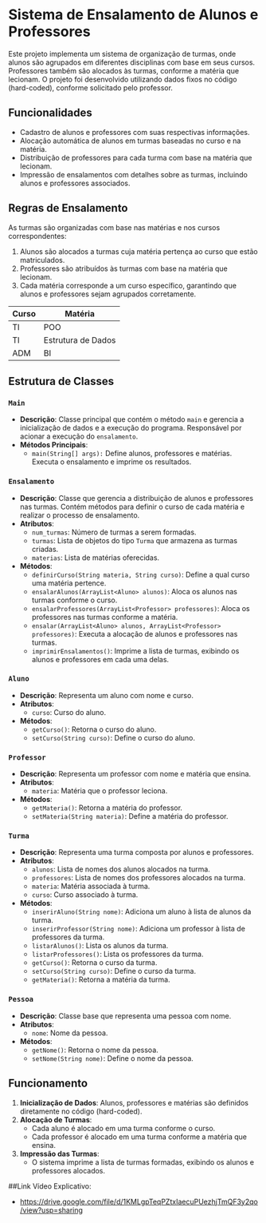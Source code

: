 # Sistema de Ensalamento de Alunos e Professores

Este projeto implementa um sistema de organização de turmas, onde alunos são agrupados em diferentes disciplinas com base em seus cursos. Professores também são alocados às turmas, conforme a matéria que lecionam.
O projeto foi desenvolvido utilizando dados fixos no código (hard-coded), conforme solicitado pelo professor.

## Funcionalidades

- Cadastro de alunos e professores com suas respectivas informações.
- Alocação automática de alunos em turmas baseadas no curso e na matéria.
- Distribuição de professores para cada turma com base na matéria que lecionam.
- Impressão de ensalamentos com detalhes sobre as turmas, incluindo alunos e professores associados.

## Regras de Ensalamento

As turmas são organizadas com base nas matérias e nos cursos correspondentes:
1. Alunos são alocados a turmas cuja matéria pertença ao curso que estão matriculados.
2. Professores são atribuídos às turmas com base na matéria que lecionam.
3. Cada matéria corresponde a um curso específico, garantindo que alunos e professores sejam agrupados corretamente.

| Curso             | Matéria           |
|-------------------|-------------------|
|TI                 |POO                |
|TI                 |Estrutura de Dados |
|ADM                |BI                 |

## Estrutura de Classes

### `Main`
- **Descrição**: Classe principal que contém o método `main` e gerencia a inicialização de dados e a execução do programa. Responsável por acionar a execução do `ensalamento`.
- **Métodos Principais**:
  - `main(String[] args):` Define alunos, professores e matérias. Executa o ensalamento e imprime os resultados.

### `Ensalamento`
- **Descrição**: Classe que gerencia a distribuição de alunos e professores nas turmas. Contém métodos para definir o curso de cada matéria e realizar o processo de ensalamento.
- **Atributos**:
  - `num_turmas`: Número de turmas a serem formadas.
  - `turmas`: Lista de objetos do tipo `Turma` que armazena as turmas criadas.
  - `materias`: Lista de matérias oferecidas.
- **Métodos**:
  - `definirCurso(String materia, String curso)`: Define a qual curso uma matéria pertence.
  - `ensalarAlunos(ArrayList<Aluno> alunos)`: Aloca os alunos nas turmas conforme o curso.
  - `ensalarProfessores(ArrayList<Professor> professores)`: Aloca os professores nas turmas conforme a matéria.
  - `ensalar(ArrayList<Aluno> alunos, ArrayList<Professor> professores)`: Executa a alocação de alunos e professores nas turmas.
  - `imprimirEnsalamentos()`: Imprime a lista de turmas, exibindo os alunos e professores em cada uma delas.

### `Aluno`
- **Descrição**: Representa um aluno com nome e curso.
- **Atributos**:
  - `curso`: Curso do aluno.
- **Métodos**:
  - `getCurso()`: Retorna o curso do aluno.
  - `setCurso(String curso)`: Define o curso do aluno.

### `Professor`
- **Descrição**: Representa um professor com nome e matéria que ensina.
- **Atributos**:
  - `materia`: Matéria que o professor leciona.
- **Métodos**:
  - `getMateria()`: Retorna a matéria do professor.
  - `setMateria(String materia)`: Define a matéria do professor.

### `Turma`
- **Descrição**: Representa uma turma composta por alunos e professores.
- **Atributos**:
  - `alunos`: Lista de nomes dos alunos alocados na turma.
  - `professores`: Lista de nomes dos professores alocados na turma.
  - `materia`: Matéria associada à turma.
  - `curso`: Curso associado à turma.
- **Métodos**:
  - `inserirAluno(String nome)`: Adiciona um aluno à lista de alunos da turma.
  - `inserirProfessor(String nome)`: Adiciona um professor à lista de professores da turma.
  - `listarAlunos()`: Lista os alunos da turma.
  - `listarProfessores()`: Lista os professores da turma.
  - `getCurso()`: Retorna o curso da turma.
  - `setCurso(String curso)`: Define o curso da turma.
  - `getMateria()`: Retorna a matéria da turma.

### `Pessoa`
- **Descrição**: Classe base que representa uma pessoa com nome.
- **Atributos**:
  - `nome`: Nome da pessoa.
- **Métodos**:
  - `getNome()`: Retorna o nome da pessoa.
  - `setNome(String nome)`: Define o nome da pessoa.

## Funcionamento

1. **Inicialização de Dados**: Alunos, professores e matérias são definidos diretamente no código (hard-coded).
2. **Alocação de Turmas**:
   - Cada aluno é alocado em uma turma conforme o curso.
   - Cada professor é alocado em uma turma conforme a matéria que ensina.
3. **Impressão das Turmas**:
   - O sistema imprime a lista de turmas formadas, exibindo os alunos e professores alocados.

##Link Vídeo Explicativo:
- https://drive.google.com/file/d/1KMLgpTeqPZtxIaecuPUezhjTmQF3y2qo/view?usp=sharing 
